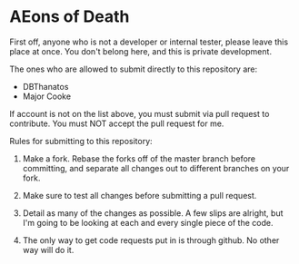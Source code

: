 AEons of Death
====

First off, anyone who is not a developer or internal tester, please leave this place at once. You don't belong here, and this is private development.

The ones who are allowed to submit directly to this repository are:
- DBThanatos
- Major Cooke

If account is not on the list above, you must submit via pull request to contribute. You must NOT accept the pull request for me.

Rules for submitting to this repository:

1. Make a fork. Rebase the forks off of the master branch before committing, and separate all changes out to different branches on your fork.
 
2. Make sure to test all changes before submitting a pull request.

3. Detail as many of the changes as possible. A few slips are alright, but I'm going to be looking at each and every single piece of the code.

4. The only way to get code requests put in is through github. No other way will do it.
